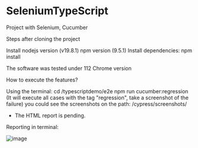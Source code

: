 # SeleniumTypeScript
Project with Selenium, Cucumber

Steps after cloning the project

Install nodejs version (v19.8.1) npm version (9.5.1)
Install dependencies: npm install

The software was tested under 112 Chrome version

How to execute the features?

Using the terminal: 
cd /typescriptdemo/e2e
npm run cucumber:regression   (It will execute all cases with the tag "regression", take a screenshot of the failure)
you could see the screenshots on the path: /cypress/screenshots/ 

* The HTML report is pending. 

Reporting in terminal:

![image](https://user-images.githubusercontent.com/17440525/233402492-92967de4-23cc-439b-a215-7f2d59a8fca9.png)






